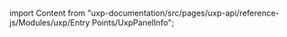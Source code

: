 
import Content from "uxp-documentation/src/pages/uxp-api/reference-js/Modules/uxp/Entry Points/UxpPanelInfo";

<Content query="product=xd"/>
